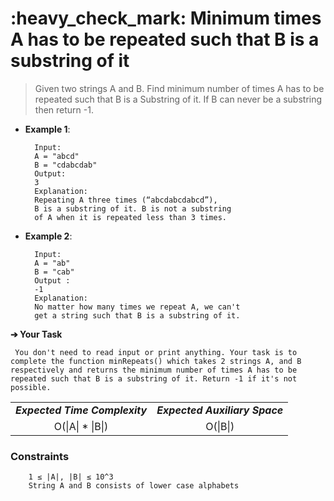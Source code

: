 <h1>:heavy_check_mark: Minimum times A has to be repeated such that B is a substring of it </h1>

<blockquote>
Given two strings A and B. Find minimum number of times A has to be repeated such that B is a Substring of it. If B can never be a substring then return -1.
</blockquote>

* **Example 1**:<br>

        Input:
        A = "abcd"
        B = "cdabcdab"
        Output:
        3
        Explanation:
        Repeating A three times (“abcdabcdabcd”),
        B is a substring of it. B is not a substring
        of A when it is repeated less than 3 times. 


* **Example 2**:<br>

        Input:
        A = "ab"
        B = "cab"
        Output :
        -1
        Explanation:
        No matter how many times we repeat A, we can't
        get a string such that B is a substring of it.

**➔ Your Task**

     You don't need to read input or print anything. Your task is to complete the function minRepeats() which takes 2 strings A, and B respectively and returns the minimum number of times A has to be repeated such that B is a substring of it. Return -1 if it's not possible.

<table align="center">
      <tr><td><em><b>Expected Time Complexity</td> <td><em><b>Expected Auxiliary Space</td></tr>
      <tr><td align="center">O(|A| * |B|)</td> <td align="center">O(|B|)</td></tr>
</table>

### **Constraints** 

        1 ≤ |A|, |B| ≤ 10^3
        String A and B consists of lower case alphabets